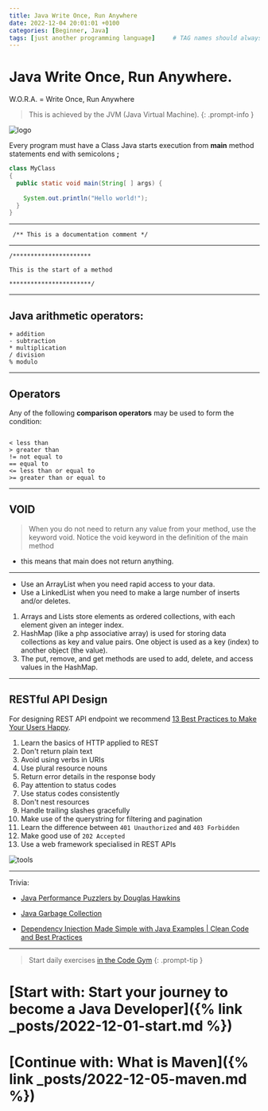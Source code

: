 ```yaml
---
title: Java Write Once, Run Anywhere
date: 2022-12-04 20:01:01 +0100
categories: [Beginner, Java]
tags: [just another programming language]     # TAG names should always be lowercase
---
```


# Java Write Once, Run Anywhere.
W.O.R.A. = Write Once, Run Anywhere
> This is achieved by the JVM (Java Virtual Machine).
{: .prompt-info }

![logo](https://logodownload.org/wp-content/uploads/2017/04/java-logo-2.png)

Every program must have a Class
Java starts execution from **main** method
statements end with semicolons **;**


```java
class MyClass
{
  public static void main(String[ ] args) {
  
    System.out.println("Hello world!");
  }
}

```
---
```
 /** This is a documentation comment */
```
---
```
/**********************

This is the start of a method

***********************/
```
---
## Java arithmetic operators:
```
+ addition
- subtraction
* multiplication
/ division
% modulo
```
---
## Operators
Any of the following **comparison operators** may be used to form the condition:
```

< less than
> greater than
!= not equal to
== equal to
<= less than or equal to
>= greater than or equal to

```
---
## VOID
> When you do not need to return any value from your method, use the keyword void.
Notice the void keyword in the definition of the main method
- this means that main does not return anything.
		
---

- Use an ArrayList when you need rapid access to your data.
- Use a LinkedList when you need to make a large number of inserts and/or deletes.

1. Arrays and Lists store elements as ordered collections, with each element given an integer index.
2. HashMap (like a php associative array) is used for storing data collections as key and value pairs. One object is used as a key (index) to another object (the value).
3. The put, remove, and get methods are used to add, delete, and access values in the HashMap.

---
## RESTful API Design
For designing REST API endpoint we recommend [13 Best Practices to Make Your Users Happy](https://florimond.dev/blog/articles/2018/08/restful-api-design-13-best-practices-to-make-your-users-happy/).

1. Learn the basics of HTTP applied to REST
2. Don't return plain text
3. Avoid using verbs in URIs
4. Use plural resource nouns
5. Return error details in the response body
6. Pay attention to status codes
7. Use status codes consistently
8. Don't nest resources
9. Handle trailing slashes gracefully
10. Make use of the querystring for filtering and pagination
11. Learn the difference between `401 Unauthorized` and `403 Forbidden`
12. Make good use of  `202 Accepted`
13. Use a web framework specialised in REST APIs

![tools](https://florimond.dev/static/img/rest-apis-right-tool-for-job.jpg)

---
Trivia:
- [Java Performance Puzzlers by Douglas Hawkins](https://www.youtube.com/watch?v=wgQBz2Ldhvk "trivia on performance")

- [Java Garbage Collection](https://www.youtube.com/watch?v=XXOaCV5xm9s)

- [Dependency Injection Made Simple with Java Examples | Clean Code and Best Practices](https://www.youtube.com/watch?v=GATSXm7WAxU)

***
> Start daily exercises [in the Code Gym](https://codegym.cc/)
{: .prompt-tip }

# [Start with: Start your journey to become a Java Developer]({% link _posts/2022-12-01-start.md %})
# [Continue with: What is Maven]({% link _posts/2022-12-05-maven.md %})
